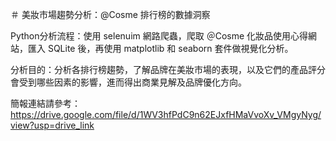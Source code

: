 ＃ 美妝市場趨勢分析：@Cosme 排行榜的數據洞察

Python分析流程：使用 selenuim 網路爬蟲，爬取 ＠Cosme 化妝品使用心得網站，匯入 SQLite 後，再使用 matplotlib 和 seaborn 套件做視覺化分析。

分析目的：分析各排行榜趨勢，了解品牌在美妝市場的表現，以及它們的產品評分會受到哪些因素的影響，進而得出商業見解及品牌優化方向。

簡報連結請參考：https://drive.google.com/file/d/1WV3hfPdC9n62EJxfHMaVvoXv_VMgyNyg/view?usp=drive_link
